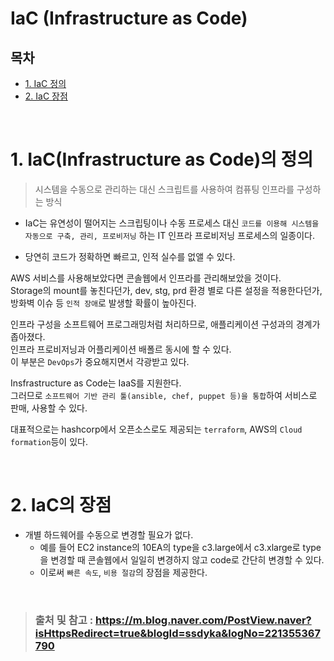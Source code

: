 # IaC (Infrastructure as Code)

## **목차**
- [1. IaC 정의](#1)
- [2. IaC 장점](#2)

<br/>

# 1. IaC(Infrastructure as Code)의 정의<a id="1"></a>
> 시스템을 수동으로 관리하는 대신 스크립트를 사용하여 컴퓨팅 인프라를 구성하는 방식  

- IaC는 유연성이 떨어지는 스크립팅이나 수동 프로세스 대신 `코드를 이용해 시스템을 자동으로 구축, 관리, 프로비저닝` 하는 IT 인프라 프로비저닝 프로세스의 일종이다.

- 당연히 코드가 정확하면 빠르고, 인적 실수를 없앨 수 있다.

AWS 서비스를 사용해보았다면 콘솔웹에서 인프라를 관리해보았을 것이다.  
Storage의 mount를 놓친다던가, dev, stg, prd 환경 별로 다른 설정을 적용한다던가,  
방화벽 이슈 등 `인적 장애`로 발생할 확률이 높아진다.

인프라 구성을 소프트웨어 프로그래밍처럼 처리하므로, 애플리케이션 구성과의 경계가 좁아졌다.  
인프라 프로비저닝과 어플리케이션 배폴르 동시에 할 수 있다.  
이 부분은 `DevOps`가 중요해지면서 각광받고 있다.  

Insfrastructure as Code는 IaaS를 지원한다.  
그러므로 `소프트웨어 기반 관리 툴(ansible, chef, puppet 등)을 통합`하여 서비스로 판매, 사용할 수 있다.  

대표적으로는 hashcorp에서 오픈소스로도 제공되는 `terraform`, AWS의 `Cloud formation`등이 있다.

<br/>

# 2. IaC의 장점<a id="2"></a>
- 개별 하드웨어를 수동으로 변경할 필요가 없다.
    - 예를 들어 EC2 instance의 10EA의 type을 c3.large에서 c3.xlarge로 type을 변경할 때 콘솔웹에서 일일히 변경하지 않고 code로 간단히 변경할 수 있다.
    - 이로써 `빠른 속도`, `비용 절감`의 장점을 제공한다.

<br/>

> ### 출처 및 참고 : https://m.blog.naver.com/PostView.naver?isHttpsRedirect=true&blogId=ssdyka&logNo=221355367790